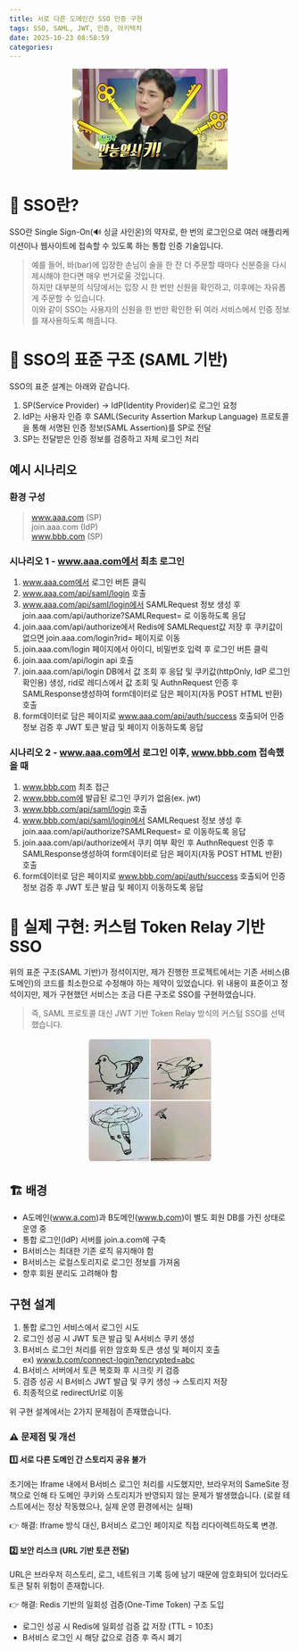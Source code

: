 ```yaml
---
title: 서로 다른 도메인간 SSO 인증 구현
tags: SSO, SAML, JWT, 인증, 아키텍처
date: 2025-10-23 08:58:59
categories:
---
```



<p style="text-align:center;"><img src="/images/sso/1.jpeg" alt="SSO"></p>


# 🔐 SSO란?

SSO란 Single Sign-On(🔊 싱글 사인온)의 약자로, 한 번의 로그인으로 여러 애플리케이션이나 웹사이트에 접속할 수 있도록 하는 통합 인증 기술입니다.

> 예를 들어, 바(bar)에 입장한 손님이 술을 한 잔 더 주문할 때마다 신분증을 다시 제시해야 한다면 매우 번거로울 것입니다.  
하지만 대부분의 식당에서는 입장 시 한 번만 신원을 확인하고, 이후에는 자유롭게 주문할 수 있습니다.  
이와 같이 SSO는 사용자의 신원을 한 번만 확인한 뒤 여러 서비스에서 인증 정보를 재사용하도록 해줍니다.  

# 🧩 SSO의 표준 구조 (SAML 기반)

SSO의 표준 설계는 아래와 같습니다.

1. SP(Service Provider) → IdP(Identity Provider)로 로그인 요청
2. IdP는 사용자 인증 후 SAML(Security Assertion Markup Language) 프로토콜을 통해 서명된 인증 정보(SAML Assertion)를 SP로 전달
3. SP는 전달받은 인증 정보를 검증하고 자체 로그인 처리

## 예시 시나리오

### 환경 구성
> www.aaa.com (SP)  
join.aaa.com (IdP)  
www.bbb.com (SP)  

### 시나리오 1 - www.aaa.com에서 최초 로그인
1. www.aaa.com에서 로그인 버튼 클릭  
2. www.aaa.com/api/saml/login 호출  
3. www.aaa.com/api/saml/login에서 SAMLRequest 정보 생성 후 join.aaa.com/api/authorize?SAMLRequest= 로 이동하도록 응답  
4. join.aaa.com/api/authorize에서 Redis에 SAMLRequest값 저장 후 쿠키값이 없으면 join.aaa.com/login?rid= 페이지로 이동  
5. join.aaa.com/login 페이지에서 아이디, 비밀번호 입력 후 로그인 버튼 클릭  
6. join.aaa.com/api/login api 호출  
7. join.aaa.com/api/login DB에서 값 조회 후 응답 및 쿠키값(httpOnly, IdP 로그인 확인용) 생성, rid로 레디스에서 값 조회 및 AuthnRequest 인증 후 SAMLResponse생성하여 form데이터로 담은 페이지(자동 POST HTML 반환) 호출  
8. form데이터로 담은 페이지로 www.aaa.com/api/auth/success 호출되어 인증 정보 검증 후 JWT 토큰 발급 및 페이지 이동하도록 응답  
### 시나리오 2 - www.aaa.com에서 로그인 이후, www.bbb.com 접속했을 때
1. www.bbb.com 최초 접근  
2. www.bbb.com에 발급된 로그인 쿠키가 없음(ex. jwt)  
3. www.bbb.com/api/saml/login 호출  
4. www.bbb.com/api/saml/login에서 SAMLRequest 정보 생성 후 join.aaa.com/api/authorize?SAMLRequest= 로 이동하도록 응답  
5. join.aaa.com/api/authorize에서 쿠키 여부 확인 후 AuthnRequest 인증 후 SAMLResponse생성하여 form데이터로 담은 페이지(자동 POST HTML 반환) 호출  
6. form데이터로 담은 페이지로 www.bbb.com/api/auth/success 호출되어 인증 정보 검증 후 JWT 토큰 발급 및 페이지 이동하도록 응답  



# 🧠 실제 구현: 커스텀 Token Relay 기반 SSO
위의 표준 구조(SAML 기반)가 정석이지만,
제가 진행한 프로젝트에서는 기존 서비스(B도메인)의 코드를 최소한으로 수정해야 하는 제약이 있었습니다.
위 내용이 표준이고 정석이지만, 제가 구현했던 서비스는 조금 다른 구조로 SSO를 구현하였습니다.
> 즉, SAML 프로토콜 대신 JWT 기반 Token Relay 방식의 커스텀 SSO를 선택했습니다.


<p style="text-align:center;"><img src="/images/sso/2.jpeg" alt="SSO"></p>

## 🏗️ 배경
- A도메인(www.a.com)과 B도메인(www.b.com)이 별도 회원 DB를 가진 상태로 운영 중
- 통합 로그인(IdP) 서버를 join.a.com에 구축
- B서비스는 최대한 기존 로직 유지해야 함
- B서비스는 로컬스토리지로 로그인 정보를 가져옴
- 향후 회원 분리도 고려해야 함

## 구현 설계

1. 통합 로그인 서비스에서 로그인 시도  
2. 로그인 성공 시 JWT 토큰 발급 및 A서비스 쿠키 생성
3. B서비스 로그인 처리를 위한 암호화 토큰 생성 및 페이지 호출    
ex) www.b.com/connect-login?encrypted=abc  
4. B서비스 서버에서 토큰 복호화 후 시크릿 키 검증
5. 검증 성공 시 B서비스 JWT 발급 및 쿠키 생성 → 스토리지 저장
6. 최종적으로 redirectUrl로 이동

위 구현 설계에서는 2가지 문제점이 존재했습니다.

### ⚠️ 문제점 및 개선 
#### 1️⃣ 서로 다른 도메인 간 스토리지 공유 불가
초기에는 Iframe 내에서 B서비스 로그인 처리를 시도했지만,
브라우저의 SameSite 정책으로 인해
타 도메인 쿠키와 스토리지가 반영되지 않는 문제가 발생했습니다.
(로컬 테스트에서는 정상 작동했으나, 실제 운영 환경에서는 실패)

👉 해결: Iframe 방식 대신, B서비스 로그인 페이지로 직접 리다이렉트하도록 변경.

#### 2️⃣ 보안 리스크 (URL 기반 토큰 전달)

URL은 브라우저 히스토리, 로그, 네트워크 기록 등에 남기 때문에
암호화되어 있더라도 토큰 탈취 위험이 존재합니다.

👉 해결: Redis 기반의 일회성 검증(One-Time Token) 구조 도입  
- 로그인 성공 시 Redis에 일회성 검증 값 저장 (TTL = 10초)  
- B서비스 로그인 시 해당 값으로 검증 후 즉시 폐기
  









